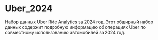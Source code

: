 # Uber_2024
Набор данных Uber Ride Analytics за 2024 год. Этот обширный набор данных содержит подробную информацию об операциях Uber по совместному использованию автомобилей за 2024 год.
